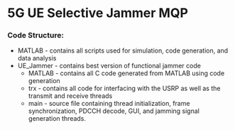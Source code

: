 # 5G UE Selective Jammer MQP 

### Code Structure:
  * MATLAB - contains all scripts used for simulation, code generation, and data analysis
  * UE_Jammer - contains best version of functional jammer code 
    - MATLAB - contains all C code generated from MATLAB using code generation
    - trx - contains all code for interfacing with the USRP as well as the transmit and receive threads
    - main - source file containing thread initialization, frame synchronization, PDCCH decode, GUI, and jamming signal generation threads.
